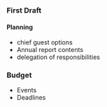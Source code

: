 
### First Draft

#### Planning

- chief guest options 
- Annual report contents 
- delegation of responsibilities 

### Budget 
- Events 
- Deadlines 

